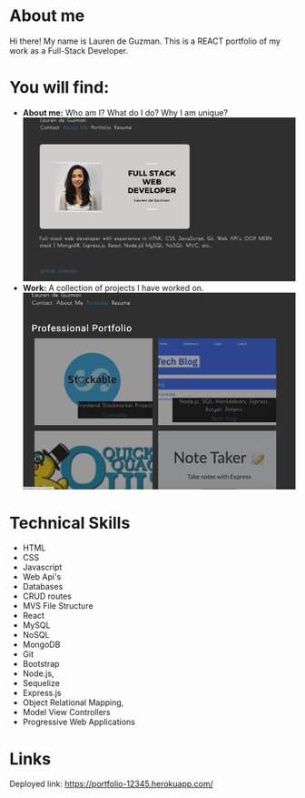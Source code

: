 # About me

Hi there! My name is Lauren de Guzman. This is a REACT portfolio of my work as a Full-Stack Developer.

# You will find:

- **About me:** Who am I? What do I do? Why I am unique?
  ![bio](https://github.com/Ldeguzman9/Professional-Portfolio/blob/main/src/assets/projects/about-me.png?raw=true)
- **Work:** A collection of projects I have worked on.
  ![work](https://github.com/Ldeguzman9/Professional-Portfolio/blob/main/src/assets/projects/projects-overview.png?raw=true)

# Technical Skills

- HTML
- CSS
- Javascript
- Web Api's
- Databases
- CRUD routes
- MVS File Structure
- React
- MySQL
- NoSQL
- MongoDB
- Git
- Bootstrap
- Node.js,
- Sequelize
- Express.js
- Object Relational Mapping,
- Model View Controllers
- Progressive Web Applications

# Links

Deployed link: https://portfolio-12345.herokuapp.com/
